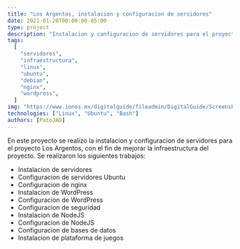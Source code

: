 ```yaml
---
title: "Los Argentos, instalacion y configuracion de servidores"
date: 2021-01-28T00:00:00-05:00
type: project
description: "Instalacion y configuracion de servidores para el proyecto Los Argentos, con el fin de mejorar la infraestructura del proyecto."
tags:
  [
    "servidores",
    "infraestructura",
    "linux",
    "ubuntu",
    "debian",
    "nginx",
    "wordpress",
  ]
img: "https://www.ionos.mx/digitalguide/fileadmin/DigitalGuide/Screenshots_2022/ubuntu-server-installation-sprachauswahl.png"
technologies: ["Linux", "Ubuntu", "Bash"]
authors: [PatoJAD]
---
```


En este proyecto se realizo la instalacion y configuracion de servidores para el proyecto Los Argentos, con el fin de mejorar la infraestructura del proyecto. Se realizaron los siguientes trabajos:

* Instalacion de servidores
* Configuracion de servidores Ubuntu
* Configuracion de nginx
* Instalacion de WordPress
* Configuracion de WordPress
* Configuracion de seguridad
* Instalacion de NodeJS
* Configuracion de NodeJS
* Configuracion de bases de datos
* Instalacion de plataforma de juegos

